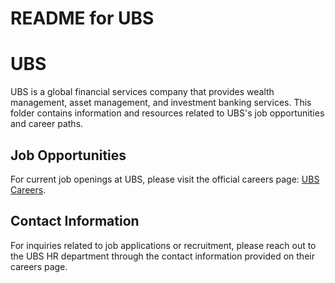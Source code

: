 # README for UBS

# UBS

UBS is a global financial services company that provides wealth management, asset management, and investment banking services. This folder contains information and resources related to UBS's job opportunities and career paths.

## Job Opportunities

For current job openings at UBS, please visit the official careers page: [UBS Careers](https://jobs.ubs.com/TGnewUI/Search/home/HomeWithPreLoad?partnerid=25008&siteid=5012&PageType=searchResults&SearchType=linkquery&LinkID=15231#keyWordSearch=&locationSearch=Switzerland).

## Contact Information

For inquiries related to job applications or recruitment, please reach out to the UBS HR department through the contact information provided on their careers page.